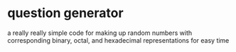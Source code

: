 # question generator

a really really simple code for making up random numbers with corresponding binary, octal, and hexadecimal representations for easy time
